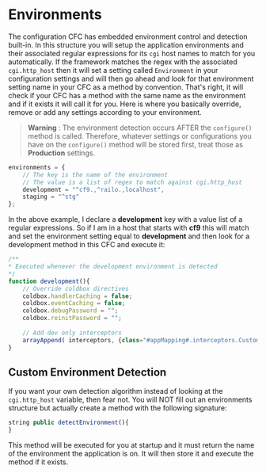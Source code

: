 # Environments

The configuration CFC has embedded environment control and detection built-in. In this structure you will setup the application environments and their associated regular expressions for its `cgi` host names to match for you automatically. If the framework matches the regex with the associated `cgi.http_host` then it will set a setting called `Environment` in your configuration settings and will then go ahead and look for that environment setting name in your CFC as a method by convention. That's right, it will check if your CFC has a method with the same name as the environment and if it exists it will call it for you. Here is where you basically override, remove or add any settings according to your environment.

> **Warning** : The environment detection occurs AFTER the `configure()` method is called. Therefore, whatever settings or configurations you have on the `configure()` method will be stored first, treat those as **Production** settings.

```js
environments = {
    // The key is the name of the environment
    // The value is a list of regex to match against cgi.http_host
	development = "^cf9.,^railo.,localhost",
	staging = "^stg"
};
```

In the above example, I declare a **development** key with a value list of a regular expressions. So if I am in a host that starts with **cf9** this will match and set the environment setting equal to **development** and then look for a development method in this CFC and execute it:

```js
/**
* Executed whenever the development environment is detected
*/
function development(){
	// Override coldbox directives
	coldbox.handlerCaching = false;
	coldbox.eventCaching = false;
	coldbox.debugPassword = "";
	coldbox.reinitPassword = "";
	
	// Add dev only interceptors
	arrayAppend( interceptors, {class="#appMapping#.interceptors.CustomLogger} );
}
```

## Custom Environment Detection
If you want your own detection algorithm instead of looking at the `cgi.http_host` variable, then fear not. You will NOT fill out an environments structure but actually create a method with the following signature:

```js
string public detectEnvironment(){
}
```

This method will be executed for you at startup and it must return the name of the environment the application is on.  It will then store it and execute the method if it exists.








